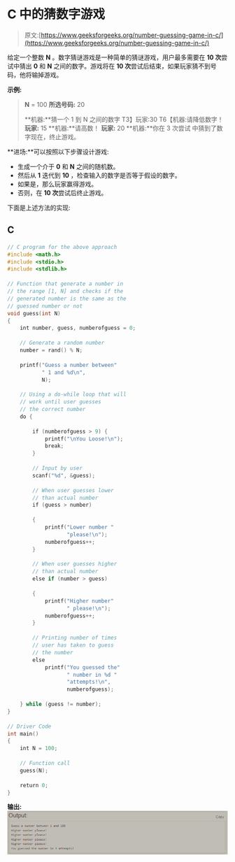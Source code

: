 # C 中的猜数字游戏

> 原文:[https://www.geeksforgeeks.org/number-guessing-game-in-c/](https://www.geeksforgeeks.org/number-guessing-game-in-c/)

给定一个整数 **N** 。数字猜谜游戏是一种简单的猜谜游戏，用户最多需要在 **10 次**尝试中猜出 **0** 和 **N** 之间的数字。游戏将在 **10 次**尝试后结束，如果玩家猜不到号码，他将输掉游戏。

**示例:**

> **N** = 100
> **所选号码:** 20
> 
> **机器:**猜一个 1 到 N 之间的数字
> T3】玩家:30
> T6【机器:请降低数字！
> **玩家:** 15
> **机器:**请高数！
> **玩家:** 20
> **机器:**你在 3 次尝试
> 中猜到了数字现在，终止游戏。

**进场:**可以按照以下步骤设计游戏:

*   生成一个介于 **0** 和 **N** 之间的随机数。
*   然后从 **1** 迭代到 **10** ，检查输入的数字是否等于假设的数字。
*   如果是，那么玩家赢得游戏。
*   否则，在 **10 次**尝试后终止游戏。

下面是上述方法的实现:

## C

```cpp
// C program for the above approach
#include <math.h>
#include <stdio.h>
#include <stdlib.h>

// Function that generate a number in
// the range [1, N] and checks if the
// generated number is the same as the
// guessed number or not
void guess(int N)
{
    int number, guess, numberofguess = 0;

    // Generate a random number
    number = rand() % N;

    printf("Guess a number between"
           " 1 and %d\n",
           N);

    // Using a do-while loop that will
    // work until user guesses
    // the correct number
    do {

        if (numberofguess > 9) {
            printf("\nYou Loose!\n");
            break;
        }

        // Input by user
        scanf("%d", &guess);

        // When user guesses lower
        // than actual number
        if (guess > number)

        {
            printf("Lower number "
                   "please!\n");
            numberofguess++;
        }

        // When user guesses higher
        // than actual number
        else if (number > guess)

        {
            printf("Higher number"
                   " please!\n");
            numberofguess++;
        }

        // Printing number of times
        // user has taken to guess
        // the number
        else
            printf("You guessed the"
                   " number in %d "
                   "attempts!\n",
                   numberofguess);

    } while (guess != number);
}

// Driver Code
int main()
{
    int N = 100;

    // Function call
    guess(N);

    return 0;
}
```

**输出:**
[![](img/6f99ad3ae8fae2a4e052f6de0a49b8e5.png)](https://media.geeksforgeeks.org/wp-content/cdn-uploads/20201228131006/Screenshot-65.png)